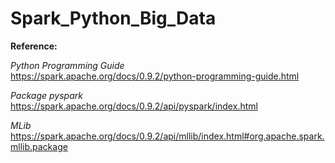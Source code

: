 # Spark_Python_Big_Data


**Reference:**

*Python Programming Guide*   
https://spark.apache.org/docs/0.9.2/python-programming-guide.html

*Package pyspark*   
https://spark.apache.org/docs/0.9.2/api/pyspark/index.html

*MLib*   
https://spark.apache.org/docs/0.9.2/api/mllib/index.html#org.apache.spark.mllib.package
